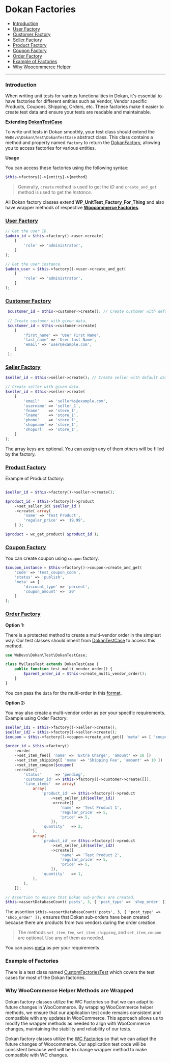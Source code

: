 # Dokan Factories
- [Introduction](#introduction)
- [User Factory](#user-factory)
- [Customer Factory](#customer-factory)
- [Seller Factory](#seller-factory)
- [Product Factory](#product-factory)
- [Coupon Factory](#coupon-factory)
- [Order Factory](#order-factory)
- [Example of Factories](#example-of-factories)
- [Why Woocommerce Helper](#why-woocommerce-helper-methods-are-wrapped)

---

### Introduction

When writing unit tests for various functionalities in Dokan, it's essential to have factories for different entities such as Vendor, Vendor specific Products, Coupons, Shipping, Orders, etc. These factories make it easier to create test data and ensure your tests are readable and maintainable.

**Extending [DokanTestCase](./../../tests/php/src/DokanTestCase.php#L14)**

To write unit tests in Dokan smoothly, your test class should extend the `WeDevs\Dokan\Test\DokanTestCase` abstract class. This class contains a method and property named `factory` to return the [DokanFactory](./../../tests/php/src/Factories/DokanFactory.php), allowing you to access factories for various entities.

**Usage**  

You can access these factories using the following syntax:
```php
$this->factory()->{entity}->{method}
```
> Generally, `create` method is used to get the *ID* and `create_and_get` method is used to get the *instance*.

All Dokan factory classes extend **WP_UnitTest_Factory_For_Thing** and also have wrapper methods of respective [**Woocommerce Factories**](https://github.com/woocommerce/woocommerce/tree/trunk/plugins/woocommerce/tests/legacy/framework/helpers).


### [User Factory](./../../tests/php/src/Factories/CustomerFactory.php)
```php
// Get the user ID.
$admin_id = $this->factory()->user->create(
    [
        'role' => 'administrator',
    ]
);

// Get the user instance.
$admin_user = $this->factory()->user->create_and_get(
    [
        'role' => 'administrator',
    ]
);
```

### [Customer Factory](./../../tests/php/src/Factories/CustomerFactory.php)
```php
 $customer_id = $this->customer->create(); // Create customer with default data.
 
 // Create customer with given data.
 $customer_id = $this->customer->create(
    [
        'first_name' => 'User First Name',
        'last_name' => 'User last Name',
        'email' => 'user@example.com',
    ]
 );
```


### [Seller Factory](./../../tests/php/src/Factories/SellerFactory.php)

```php
$seller_id = $this->seller->create(); // Create seller with default data.

// Create seller with given data.
$seller_id = $this->seller->create(
    [
        'email'    => 'seller%s@example.com',
        'username' => 'seller_1',
        'fname'    => 'store_1',
        'lname'    => 'store_1',
        'phone'    => 'store_1',
        'shopname' => 'store_1',
        'shopurl'  => 'store_1',
    ]
);
```
The array keys are optional. You can assign any of them others will be filled by the factory.

### [Product Factory](./../../tests/php/src/Factories/ProductFactory.php)
Example of Product factory:

```php

$seller_id = $this->factory()->seller->create();

$product_id = $this->factory()->product
    ->set_seller_id( $seller_id )
    ->create( array(
        'name' => 'Test Product',
        'regular_price' => '19.99',
    ) );

$product = wc_get_product( $product_id );
```

### [Coupon Factory](./../../tests/php/src/Factories/CouponFactory.php)

You can create coupon using `coupon` factory.

```php
$coupon_instance = $this->factory()->coupon->create_and_get(
    'code' => 'test_coupon_code',
    'status' => 'publish',
    'meta' => [
        'discount_type' => 'percent',
        'coupon_amount' => '20'
    ]
);
```


### [Order Factory](./../../tests/php/src/Factories/OrderFactory.php) 

**Option 1:**

There is a protected method to create a multi-vendor order in the simplest way. Our test classes should inherit from [DokanTestCase](./../../tests/php/src/DokanTestCase.php#L270) to access this method.

```php
use WeDevs\Dokan\Test\DokanTestCase;

class MyClassTest extends DokanTestCase {
    public function test_multi_vendor_order() {
        $parent_order_id = $this->create_multi_vendor_order();
    }
}
```

You can pass the `data` for the multi-order in this [format](./../../tests/php/src/DokanTestCase.php#L219).

**Option 2:**

You may also create a multi-vendor order as per your specific requirements. Example using Order Factory:

```php
$seller_id1 = $this->factory()->seller->create();
$seller_id2 = $this->factory()->seller->create();
$coupon = $this->factory()->coupon->create_and_get([ 'meta' => [ 'coupon_amount' => 15 ] ]);

$order_id = $this->factory()
    ->order
    ->set_item_fee([ 'name' => 'Extra Charge', 'amount' => 10 ])
    ->set_item_shipping([ 'name' => 'Shipping Fee', 'amount' => 10 ])
    ->set_item_coupon($coupon)
    ->create([
        'status'      => 'pending',
        'customer_id' => $this->factory()->customer->create([]),
        'line_items'  => array(
            array(
                'product_id' => $this->factory()->product
                    ->set_seller_id($seller_id1)
                    ->create([
                        'name' => 'Test Product 1',
                        'regular_price' => 5,
                        'price' => 5,
                    ]),
                'quantity'   => 2,
            ),
            array(
                'product_id' => $this->factory()->product
                    ->set_seller_id($seller_id2)
                    ->create([
                        'name' => 'Test Product 2',
                        'regular_price' => 5,
                        'price' => 5,
                    ]),
                'quantity'   => 1,
            ),
        ),
    ]);

// Assertion to ensure that Dokan sub-orders are created.
$this->assertDatabaseCount('posts', 3, [ 'post_type' => 'shop_order' ]);
```

The assertion `$this->assertDatabaseCount('posts', 3, [ 'post_type' => 'shop_order' ]);` ensures that Dokan sub-orders have been created because there are products from two vendors during the order creation.

> The methods `set_item_fee`, `set_item_shipping`, and `set_item_coupon` are optional. Use any of them as needed.

You can pass [meta](./../../tests/php/src/Helpers/WC_Helper_Coupon.php#L33) as per your requirements.

### Example of Factories

There is a test class named [CustomFactoriesTest](./../../tests/php/src/CustomFactoriesTest.php) which covers the test cases for most of the Dokan factories.

### Why WooCommerce Helper Methods are Wrapped

Dokan factory classes utilize the WC Factories so that we can adapt to future changes in WooCommerce. By wrapping WooCommerce helper methods, we ensure that our application test code remains consistent and compatible with any updates in WooCommerce. This approach allows us to modify the wrapper methods as needed to align with WooCommerce changes, maintaining the stability and reliability of our tests.

Dokan factory classes utilize the [WC Factories](https://github.com/woocommerce/woocommerce/tree/trunk/plugins/woocommerce/tests/legacy/framework/helpers) so that we can adapt the future changes of Woocommerce. Our application test code will be consistent because well will be to change wrapper method to make compatible with WC changes.